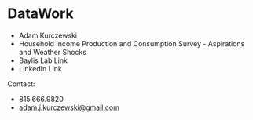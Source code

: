 # DataWork
 
 - Adam Kurczewski
 - Household Income Production and Consumption Survey - Aspirations and Weather Shocks
 - Baylis Lab Link
 - LinkedIn Link
 
 Contact:
 - 815.666.9820
 - adam.j.kurczewski@gmail.com
